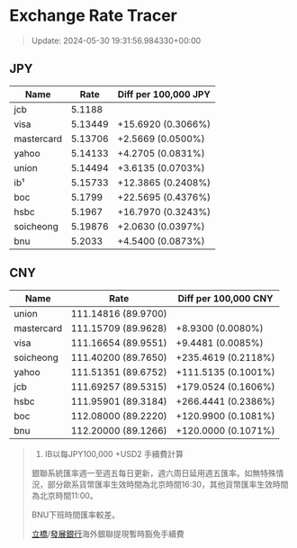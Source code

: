 # Exchange Rate Tracer

> Update: 2024-05-30 19:31:56.984330+00:00

## JPY

| Name       |    Rate | Diff per 100,000 JPY   |
|------------|---------|------------------------|
| jcb        | 5.1188  |                        |
| visa       | 5.13449 | +15.6920 (0.3066%)     |
| mastercard | 5.13706 | +2.5669 (0.0500%)      |
| yahoo      | 5.14133 | +4.2705 (0.0831%)      |
| union      | 5.14494 | +3.6135 (0.0703%)      |
| ib¹        | 5.15733 | +12.3865 (0.2408%)     |
| boc        | 5.1799  | +22.5695 (0.4376%)     |
| hsbc       | 5.1967  | +16.7970 (0.3243%)     |
| soicheong  | 5.19876 | +2.0630 (0.0397%)      |
| bnu        | 5.2033  | +4.5400 (0.0873%)      |

## CNY

| Name       | Rate                | Diff per 100,000 CNY   |
|------------|---------------------|------------------------|
| union      | 111.14816	(89.9700) |                        |
| mastercard | 111.15709	(89.9628) | +8.9300 (0.0080%)      |
| visa       | 111.16654	(89.9551) | +9.4481 (0.0085%)      |
| soicheong  | 111.40200	(89.7650) | +235.4619 (0.2118%)    |
| yahoo      | 111.51351	(89.6752) | +111.5135 (0.1001%)    |
| jcb        | 111.69257	(89.5315) | +179.0524 (0.1606%)    |
| hsbc       | 111.95901	(89.3184) | +266.4441 (0.2386%)    |
| boc        | 112.08000	(89.2220) | +120.9900 (0.1081%)    |
| bnu        | 112.20000	(89.1266) | +120.0000 (0.1071%)    |


> 1. IB以每JPY100,000 +USD2 手續費計算
>
> 銀聯系統匯率週一至週五每日更新，週六周日延用週五匯率。如無特殊情況，部分歐系貨幣匯率生效時間為北京時間16:30，其他貨幣匯率生效時間為北京時間11:00。
>
> BNU下班時間匯率較差。
>
> [立橋](https://www.wlbank.com.mo/uploads/ueditor/file/20181211/1544536513900230.pdf)/[發展銀行](https://www.mdb.com.mo/Service_Charges_20230728.pdf)海外銀聯提現暫時豁免手續費

